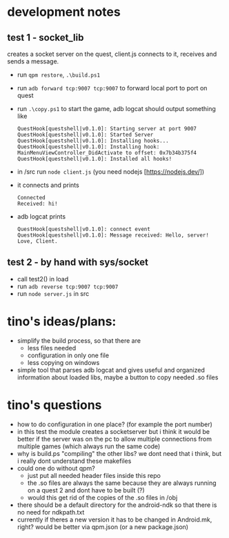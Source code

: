 # development notes


## test 1 - socket_lib

creates a socket server on the quest, client.js connects to it, receives and sends a message.


- run `qpm restore`, `.\build.ps1`
- run `adb forward tcp:9007 tcp:9007` to forward local port to port on quest

- run `.\copy.ps1` to start the game, adb logcat should output something like
    ```
    QuestHook[questshell|v0.1.0]: Starting server at port 9007
    QuestHook[questshell|v0.1.0]: Started Server
    QuestHook[questshell|v0.1.0]: Installing hooks...
    QuestHook[questshell|v0.1.0]: Installing hook: MainMenuViewController_DidActivate to offset: 0x7b34b375f4
    QuestHook[questshell|v0.1.0]: Installed all hooks!
    ```
- in /src run `node client.js` (you need nodejs [https://nodejs.dev/])
- it connects and prints
    ```
    Connected
    Received: hi!
    ```
- adb logcat prints 
    ```
    QuestHook[questshell|v0.1.0]: connect event
    QuestHook[questshell|v0.1.0]: Message received: Hello, server! Love, Client.
    ```

## test 2 - by hand with sys/socket


- call test2() in load
- run `adb reverse tcp:9007 tcp:9007`
- run `node server.js` in src

# tino's ideas/plans:

- simplify the build process, so that there are
    - less files needed
    - configuration in only one file
    - less copying on windows
- simple tool that parses adb logcat and gives useful and organized information about loaded libs, maybe a button to copy needed .so files


# tino's questions

- how to do configuration in one place? (for example the port number)
- in this test the module creates a socketserver but i think it would be better if the server was on the pc to allow multiple connections from multiple games (which always run the same code)
- why is build.ps "compiling" the other libs? we dont need that i think, but i really dont understand these makefiles
- could one do without qpm?
    - just put all needed header files inside this repo
    - the .so files are always the same because they are always running on a quest 2 and dont have to be built (?)
    - would this get rid of the copies of the .so files in /obj 
- there should be a default directory for the android-ndk so that there is no need for ndkpath.txt
- currently if theres a new version it has to be changed in Android.mk, right? would be better via qpm.json (or a new package.json)
